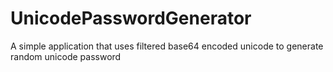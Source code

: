 # UnicodePasswordGenerator
A simple application that uses filtered base64 encoded unicode to generate random unicode password
